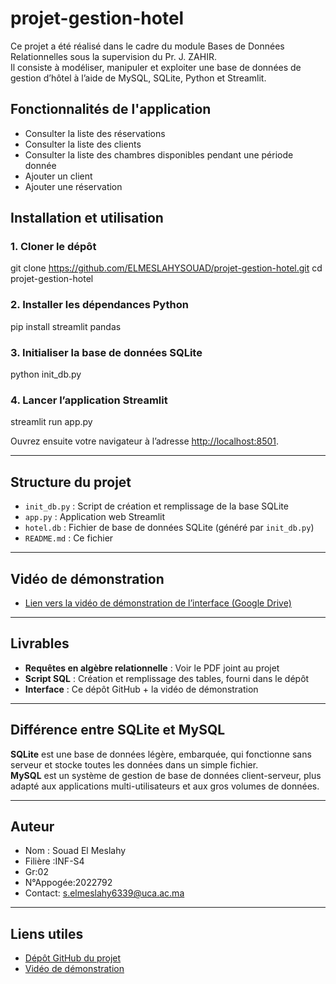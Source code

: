 # projet-gestion-hotel
Ce projet a été réalisé dans le cadre du module Bases de Données Relationnelles sous la supervision du Pr. J. ZAHIR.  
Il consiste à modéliser, manipuler et exploiter une base de données de gestion d’hôtel à l’aide de MySQL, SQLite, Python et Streamlit.

## Fonctionnalités de l'application

- Consulter la liste des réservations
- Consulter la liste des clients
- Consulter la liste des chambres disponibles pendant une période donnée
- Ajouter un client
- Ajouter une réservation
 ## Installation et utilisation

### 1. Cloner le dépôt
git clone https://github.com/ELMESLAHYSOUAD/projet-gestion-hotel.git
cd projet-gestion-hotel

### 2. Installer les dépendances Python
pip install streamlit pandas

### 3. Initialiser la base de données SQLite
python init_db.py

### 4. Lancer l’application Streamlit
streamlit run app.py

Ouvrez ensuite votre navigateur à l’adresse [http://localhost:8501](http://localhost:8501).

---

## Structure du projet

- `init_db.py` : Script de création et remplissage de la base SQLite
- `app.py` : Application web Streamlit
- `hotel.db` : Fichier de base de données SQLite (généré par `init_db.py`)
- `README.md` : Ce fichier

---

## Vidéo de démonstration

- [Lien vers la vidéo de démonstration de l’interface (Google Drive)](https://drive.google.com/file/d/1I8xCU5Z5LKDn3Tb2hnr-tQ4UWPy5mbBW/view?usp=sharing)

---

## Livrables

- **Requêtes en algèbre relationnelle** : Voir le PDF joint au projet
- **Script SQL** : Création et remplissage des tables, fourni dans le dépôt
- **Interface** : Ce dépôt GitHub + la vidéo de démonstration

---

## Différence entre SQLite et MySQL

**SQLite** est une base de données légère, embarquée, qui fonctionne sans serveur et stocke toutes les données dans un simple fichier.  
**MySQL** est un système de gestion de base de données client-serveur, plus adapté aux applications multi-utilisateurs et aux gros volumes de données.

---

## Auteur

- Nom : Souad El Meslahy
- Filière :INF-S4
- Gr:02
- N°Appogée:2022792
- Contact: s.elmeslahy6339@uca.ac.ma

---

## Liens utiles

- [Dépôt GitHub du projet](https://github.com/ELMESLAHYSOUAD/projet-gestion-hotel)
- [Vidéo de démonstration](https://drive.google.com/file/d/1I8xCU5Z5LKDn3Tb2hnr-tQ4UWPy5mbBW/view?usp=sharing)





 


